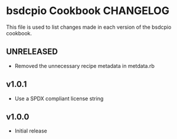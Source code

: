 # bsdcpio Cookbook CHANGELOG

This file is used to list changes made in each version of the bsdcpio cookbook.

## UNRELEASED

- Removed the unnecessary recipe metadata in metdata.rb

## v1.0.1

* Use a SPDX compliant license string

## v1.0.0

* Initial release
